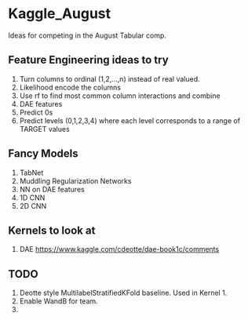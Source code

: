 # Kaggle_August
Ideas for competing in the August Tabular comp.

## Feature Engineering ideas to try
1. Turn columns to ordinal (1,2,...,n) instead of real valued.
2. Likelihood encode the columns 
3. Use rf to find most common column interactions and combine
4. DAE features
5. Predict 0s
6. Predict levels (0,1,2,3,4) where each level corresponds to a range of TARGET values

## Fancy Models 
1. TabNet
2. Muddling Regularization Networks
3. NN on DAE features
4. 1D CNN
5. 2D CNN


## Kernels to look at 
1. DAE https://www.kaggle.com/cdeotte/dae-book1c/comments

## TODO
1. Deotte style MultilabelStratifiedKFold baseline.  Used in Kernel 1.
2. Enable WandB for team.
3. 
